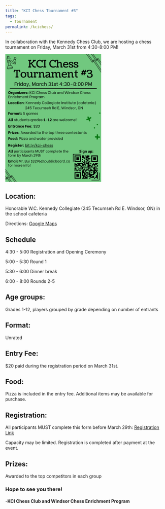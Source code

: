 ```yaml
---
title: "KCI Chess Tournament #3"
tags:
  - Tournament
permalink: /kcichess/
---
```


In collaboration with the Kennedy Chess Club, we are hosting a chess tournament on Friday, March 31st from 4:30-8:00 PM!

<img src="/assets/images/KCIChessTournament3.png" alt="Tournament Flyer" height = "60%" width = "60%">

<h2>Location:</h2> Honorable W.C. Kennedy Collegiate (245 Tecumseh Rd E. Windsor, ON) in the school cafeteria

Directions: <a href = "https://goo.gl/maps/oAJVBFd2Ff1kFFut6">Google Maps </a>

<h2>Schedule</h2>

4:30 - 5:00                          Registration and Opening Ceremony

5:00 - 5:30                          Round 1

5:30 - 6:00                          Dinner break

6:00 - 8:00                          Rounds 2-5

<h2>Age groups: </h2> Grades 1-12, players grouped by grade depending on number of entrants

<h2>Format:</h2> Unrated

<h2>Entry Fee:</h2> $20 paid during the registration period on March 31st.

<h2>Food:</h2> Pizza is included in the entry fee. Additional items may be available for purchase. 

<h2>Registration:</h2> All participants MUST complete this form before March 29th: <a href = "https://bit.ly/kci-chess">Registration Link</a>

Capacity may be limited. Registration is completed after payment at the event.

<h2>Prizes:</h2> Awarded to the top competitors in each group
 
<h3>Hope to see you there!</h3>
 
<h4>-KCI Chess Club and Windsor Chess Enrichment Program</h4>